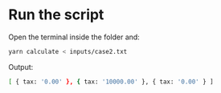 # Run the script
Open the terminal inside the folder and:
```bash
yarn calculate < inputs/case2.txt
```
Output:
```bash
[ { tax: '0.00' }, { tax: '10000.00' }, { tax: '0.00' } ]
```